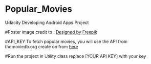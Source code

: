 # Popular_Movies
Udacity Developing Android Apps Project

#Poster image
credit to : <a href="http://www.freepik.com/free-vector/vectors_797114.htm">Designed by Freepik</a>

#API_KEY
To fetch popular movies, you will use the API from themoviedb.org
create on from <a href="https://www.themoviedb.org/account/signup">here </a>

#Run the project
in Utility class replace [YOUR API KEY]  with your key 
